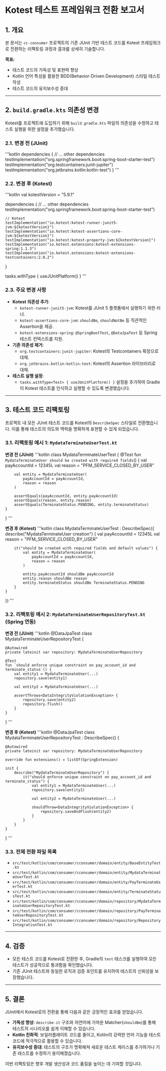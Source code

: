 # Kotest 테스트 프레임워크 전환 보고서

## 1. 개요

본 문서는 `cc-consumer` 프로젝트의 기존 JUnit 기반 테스트 코드를 Kotest 프레임워크로 전환하는 리팩토링 과정과 결과를 상세히 기술합니다.

**목표:**
- 테스트 코드의 가독성 및 표현력 향상
- Kotlin 언어 특성을 활용한 BDD(Behavior-Driven Development) 스타일 테스트 작성
- 테스트 코드의 유지보수성 증대

---

## 2. `build.gradle.kts` 의존성 변경

Kotest를 프로젝트에 도입하기 위해 `build.gradle.kts` 파일의 의존성을 수정하고 테스트 실행을 위한 설정을 추가했습니다.

### 2.1. 변경 전 (JUnit)

'''kotlin
dependencies {
    // ... other dependencies
    testImplementation("org.springframework.boot:spring-boot-starter-test")
    testImplementation("org.testcontainers:junit-jupiter")
    testImplementation("org.jetbrains.kotlin:kotlin-test")
}
'''

### 2.2. 변경 후 (Kotest)

'''kotlin
val kotestVersion = "5.9.1"

dependencies {
    // ... other dependencies
    testImplementation("org.springframework.boot:spring-boot-starter-test")

    // Kotest
    testImplementation("io.kotest:kotest-runner-junit5-jvm:${kotestVersion}")
    testImplementation("io.kotest:kotest-assertions-core-jvm:${kotestVersion}")
    testImplementation("io.kotest:kotest-property-jvm:${kotestVersion}")
    testImplementation("io.kotest.extensions:kotest-extensions-spring:1.1.3")
    testImplementation("io.kotest.extensions:kotest-extensions-testcontainers:2.0.2")
}

tasks.withType<Test> {
    useJUnitPlatform()
}
'''

### 2.3. 주요 변경 사항

- **Kotest 의존성 추가**:
    - `kotest-runner-junit5-jvm`: Kotest를 JUnit 5 플랫폼에서 실행하기 위한 러너.
    - `kotest-assertions-core-jvm`: `shouldBe`, `shouldNotBe` 등 직관적인 Assertion을 제공.
    - `kotest-extensions-spring`: `@SpringBootTest`, `@DataJpaTest` 등 Spring 테스트 컨텍스트를 지원.
- **기존 의존성 제거**:
    - `org.testcontainers:junit-jupiter`: Kotest의 Testcontainers 확장으로 대체.
    - `org.jetbrains.kotlin:kotlin-test`: Kotest의 Assertion 라이브러리로 대체.
- **테스트 실행 설정**:
    - `tasks.withType<Test> { useJUnitPlatform() }` 설정을 추가하여 Gradle이 Kotest 테스트를 인식하고 실행할 수 있도록 변경했습니다.

---

## 3. 테스트 코드 리팩토링

프로젝트 내 모든 JUnit 테스트 코드를 Kotest의 `DescribeSpec` 스타일로 전환했습니다. 이를 통해 테스트의 의도와 맥락을 명확하게 표현할 수 있게 되었습니다.

### 3.1. 리팩토링 예시 1: `MydataTerminateUserTest.kt`

**변경 전 (JUnit)**
'''kotlin
class MydataTerminateUserTest {
    @Test
    fun `MydataTerminateUser should be created with required fields`() {
        val payAccountId = 12345L
        val reason = "PFM_SERVICE_CLOSED_BY_USER"
        
        val entity = MydataTerminateUser(
            payAccountId = payAccountId,
            reason = reason
        )
        
        assertEquals(payAccountId, entity.payAccountId)
        assertEquals(reason, entity.reason)
        assertEquals(TerminateStatus.PENDING, entity.terminateStatus)
    }
}
'''

**변경 후 (Kotest)**
'''kotlin
class MydataTerminateUserTest : DescribeSpec({
    describe("MydataTerminateUser creation") {
        val payAccountId = 12345L
        val reason = "PFM_SERVICE_CLOSED_BY_USER"

        it("should be created with required fields and default values") {
            val entity = MydataTerminateUser(
                payAccountId = payAccountId,
                reason = reason
            )

            entity.payAccountId shouldBe payAccountId
            entity.reason shouldBe reason
            entity.terminateStatus shouldBe TerminateStatus.PENDING
        }
    }
})
'''

### 3.2. 리팩토링 예시 2: `MydataTerminateUserRepositoryTest.kt` (Spring 연동)

**변경 전 (JUnit)**
'''kotlin
@DataJpaTest
class MydataTerminateUserRepositoryTest {

    @Autowired
    private lateinit var repository: MydataTerminateUserRepository

    @Test
    fun `should enforce unique constraint on pay_account_id and terminate_status`() {
        val entity1 = MydataTerminateUser(...)
        repository.save(entity1)
        
        val entity2 = MydataTerminateUser(...)
        
        assertThrows<DataIntegrityViolationException> {
            repository.save(entity2)
            repository.flush()
        }
    }
}
'''

**변경 후 (Kotest)**
'''kotlin
@DataJpaTest
class MydataTerminateUserRepositoryTest : DescribeSpec() {

    @Autowired
    private lateinit var repository: MydataTerminateUserRepository

    override fun extensions() = listOf(SpringExtension)

    init {
        describe("MydataTerminateUserRepository") {
            it("should enforce unique constraint on pay_account_id and terminate_status") {
                val entity1 = MydataTerminateUser(...)
                repository.save(entity1)

                val entity2 = MydataTerminateUser(...)

                shouldThrow<DataIntegrityViolationException> {
                    repository.saveAndFlush(entity2)
                }
            }
        }
    }
}
'''

### 3.3. 전체 전환 파일 목록
- `src/test/kotlin/com/consumer/cconsumer/domain/entity/BaseEntityTest.kt`
- `src/test/kotlin/com/consumer/cconsumer/domain/entity/MydataTerminateUserTest.kt`
- `src/test/kotlin/com/consumer/cconsumer/domain/entity/PayTerminateUserTest.kt`
- `src/test/kotlin/com/consumer/cconsumer/domain/entity/TerminateStatusTest.kt`
- `src/test/kotlin/com/consumer/cconsumer/domain/repository/MydataTerminateUserRepositoryTest.kt`
- `src/test/kotlin/com/consumer/cconsumer/domain/repository/PayTerminateUserRepositoryTest.kt`
- `src/test/kotlin/com/consumer/cconsumer/domain/repository/RepositoryIntegrationTest.kt`

---

## 4. 검증

- 모든 테스트 코드를 Kotest로 전환한 후, Gradle의 `test` 태스크를 실행하여 모든 테스트가 성공적으로 통과함을 확인했습니다.
- 기존 JUnit 테스트와 동일한 로직과 검증 포인트를 유지하여 테스트의 신뢰성을 보장했습니다.

---

## 5. 결론

JUnit에서 Kotest로의 전환을 통해 다음과 같은 긍정적인 효과를 얻었습니다.

- **가독성 향상**: `describe-it` 구조와 자연어에 가까운 Matcher(`shouldBe`)를 통해 테스트의 시나리오를 쉽게 이해할 수 있습니다.
- **Kotlin 친화적**: 보일러플레이트 코드를 줄이고, Kotlin의 강력한 언어 기능을 테스트 코드에 적극적으로 활용할 수 있습니다.
- **유지보수성 증대**: 테스트의 구조가 명확해져 새로운 테스트 케이스를 추가하거나 기존 테스트를 수정하기 용이해졌습니다.

이번 리팩토링은 향후 개발 생산성과 코드 품질을 높이는 데 기여할 것입니다.
